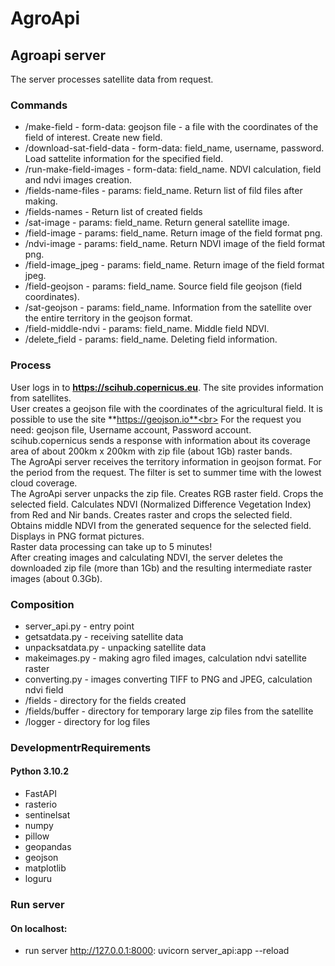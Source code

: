 # AgroApi
## Agroapi server

The server processes satellite data from request.

### Commands

* /make-field - form-data: geojson file - a file with the coordinates of the field of interest. Create new field.
* /download-sat-field-data - form-data: field_name, username, password. Load sattelite information for the specified field.
* /run-make-field-images - form-data: field_name. NDVI calculation, field and ndvi images creation.
* /fields-name-files - params: field_name. Return list of fild files after making.
* /fields-names - Return list of created fields
* /sat-image - params: field_name. Return general satellite image.
* /field-image - params: field_name. Return image of the field format png.
* /ndvi-image - params: field_name. Return NDVI image of the field format png.
* /field-image_jpeg - params: field_name. Return image of the field format jpeg.
* /field-geojson - params: field_name. Source field file geojson (field coordinates).
* /sat-geojson - params: field_name. Information from the satellite over the entire territory in the geojson format.
* /field-middle-ndvi - params: field_name. Middle field NDVI.
* /delete_field - params: field_name. Deleting field information.


### Process

User logs in to **https://scihub.copernicus.eu**. The site provides information from satellites.<br>
User creates a geojson file with the coordinates of the agricultural field. It is possible to use the site **https://geojson.io**<br>
For the request you need: geojson file, Username account, Password account.<br>
scihub.copernicus sends a response with information about its coverage area of about 200km x 200km with zip file (about 1Gb) raster bands.<br>
The AgroApi server receives the territory information in geojson format. For the period from the request. The filter is set to summer time with the lowest cloud coverage.<br>
The AgroApi server unpacks the zip file. Creates RGB raster field. Crops the selected field. Calculates NDVI (Normalized Difference Vegetation Index) from Red and Nir bands. Creates raster and crops the selected field. Obtains middle NDVI from the generated sequence for the selected field. Displays in PNG format pictures.<br>
Raster data processing can take up to 5 minutes!<br>
After creating images and calculating NDVI, the server deletes the downloaded zip file (more than 1Gb) and the resulting intermediate raster images (about 0.3Gb).


### Composition

* server_api.py - entry point
* getsatdata.py - receiving satellite data
* unpacksatdata.py - unpacking satellite data
* makeimages.py - making agro filed images, calculation ndvi satellite raster
* converting.py - images converting TIFF to PNG and JPEG, calculation ndvi field
* /fields - directory for the fields created
* /fields/buffer - directory for temporary large zip files from the satellite
* /logger - directory for log files

### DevelopmentrRequirements

#### Python 3.10.2
* FastAPI
* rasterio
* sentinelsat
* numpy
* pillow
* geopandas
* geojson
* matplotlib
* loguru


### Run server
#### On localhost:
* run server http://127.0.0.1:8000: uvicorn server_api:app --reload